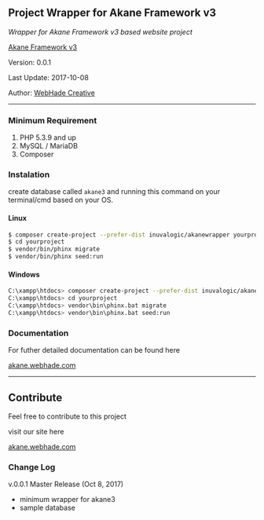 ## Project Wrapper for Akane Framework v3

*Wrapper for Akane Framework v3 based website project*

[Akane Framework v3](http://akane.webhade.com)

Version: 0.0.1

Last Update: 2017-10-08

Author: [WebHade Creative](http://www.webhade.id)
___

### Minimum Requirement

1. PHP 5.3.9 and up
2. MySQL / MariaDB
3. Composer

### Instalation

create database called `akane3` and running this command on your terminal/cmd based on your OS.

#### Linux

```sh
$ composer create-project --prefer-dist inuvalogic/akanewrapper yourproject
$ cd yourproject
$ vendor/bin/phinx migrate
$ vendor/bin/phinx seed:run
```

#### Windows

```sh
C:\xampp\htdocs> composer create-project --prefer-dist inuvalogic/akanewrapper yourproject
C:\xampp\htdocs> cd yourproject
C:\xampp\htdocs> vendor\bin\phinx.bat migrate
C:\xampp\htdocs> vendor\bin\phinx.bat seed:run
```

### Documentation

For futher detailed documentation can be found here

[akane.webhade.com](http://akane.webhade.com)

___

## Contribute

Feel free to contribute to this project

visit our site here

[akane.webhade.com](http://akane.webhade.com)

### Change Log

v.0.0.1 Master Release (Oct 8, 2017)
- minimum wrapper for akane3
- sample database